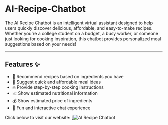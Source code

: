 # AI-Recipe-Chatbot
The AI Recipe Chatbot is an intelligent virtual assistant designed to help users quickly discover delicious, affordable, and easy-to-make recipes. Whether you're a college student on a budget, a busy worker, or someone just looking for cooking inspiration, this chatbot provides personalized meal suggestions based on your needs!

---

## Features ✨
- 🥑 Recommend recipes based on ingredients you have
- 🍜 Suggest quick and affordable meal ideas
- 🔥 Provide step-by-step cooking instructions
- 📈 Show estimated nutritional information
- 💰 Show estimated price of ingredients
- 💬 Fun and interactive chat experience

Click below to visit our website:
[![AI Recipe Chatbot](https://delishdish.zapier.app)
